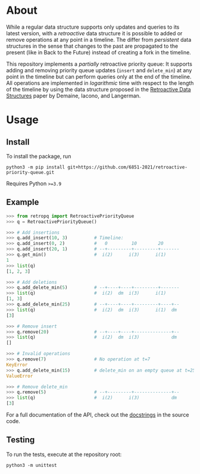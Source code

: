 # About
While a regular data structure supports only updates and queries to its latest
version, with a *retroactive* data structure it is possible to added or remove
operations at any point in a timeline.
The differ from *persistent* data structures in the sense that changes to the
past are propagated to the present (like in Back to the Future) instead of
creating a fork in the timeline.

This repository implements a *partially* retroactive priority queue: It supports
adding and removing priority queue updates (`insert` and `delete_min`) at any
point in the timeline but can perform queries only at the end of the timeline.
All operations are implemented in *logarithmic* time with respect to the length
of the timeline by using the data structure proposed in the [Retroactive Data
Structures][retro-ds] paper by Demaine, Iacono, and Langerman.

# Usage
## Install
To install the package, run
```shell
python3 -m pip install git+https://github.com/6851-2021/retroactive-priority-queue.git
```
Requires Python `>=3.9`
## Example
```python
>>> from retropq import RetroactivePriorityQueue
>>> q = RetroactivePriorityQueue()

>>> # Add insertions
>>> q.add_insert(10, 3)          # Timeline:
>>> q.add_insert(0, 2)           #   0         10        20
>>> q.add_insert(20, 1)          # --+---------+---------+-------
>>> q.get_min()                  #  i(2)      i(3)      i(1)
1
>>> list(q)
[1, 2, 3]

>>> # Add deletions
>>> q.add_delete_min(5)          # --+----+----+---------+-------
>>> list(q)                      #  i(2)  dm  i(3)      i(1)
[1, 3]
>>> q.add_delete_min(25)         # --+----+----+---------+----+--
>>> list(q)                      #  i(2)  dm  i(3)      i(1)  dm
[3]

>>> # Remove insert
>>> q.remove(20)                 # --+----+----+--------------+--
>>> list(q)                      #  i(2)  dm  i(3)            dm
[]

>>> # Invalid operations
>>> q.remove(7)                  # No operation at t=7
KeyError
>>> q.add_delete_min(15)         # delete_min on an empty queue at t=25
ValueError

>>> # Remove delete_min
>>> q.remove(5)                  # --+---------+--------------+--
>>> list(q)                      #  i(2)      i(3)            dm
[3]
```

For a full documentation of the API, check out the [docstrings][rpq-docstring]
in the source code.

## Testing
To run the tests, execute at the repository root:
```
python3 -m unittest
```

[retro-ds]: http://erikdemaine.org/papers/Retroactive_TALG/
[rpq-docstring]: rpq/rpq.py
